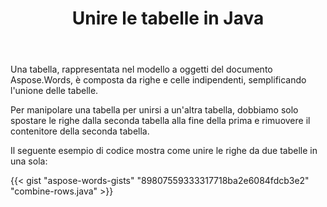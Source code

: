 ﻿---
title: Unire le tabelle in Java
second_title: Aspose.Words per Java
articleTitle: Join Tables
linktitle: Join Tables
description: "Unire le tabelle in Java. Manipolazioni avanzate della tabella, unire e dividere usando Java."
type: docs
weight: 90
url: /it/java/join-tables/
timestamp: 2024-01-27-14-07-04
---

Una tabella, rappresentata nel modello a oggetti del documento Aspose.Words, è composta da righe e celle indipendenti, semplificando l'unione delle tabelle.

Per manipolare una tabella per unirsi a un'altra tabella, dobbiamo solo spostare le righe dalla seconda tabella alla fine della prima e rimuovere il contenitore della seconda tabella.

Il seguente esempio di codice mostra come unire le righe da due tabelle in una sola:

{{< gist "aspose-words-gists" "89807559333317718ba2e6084fdcb3e2" "combine-rows.java" >}}
